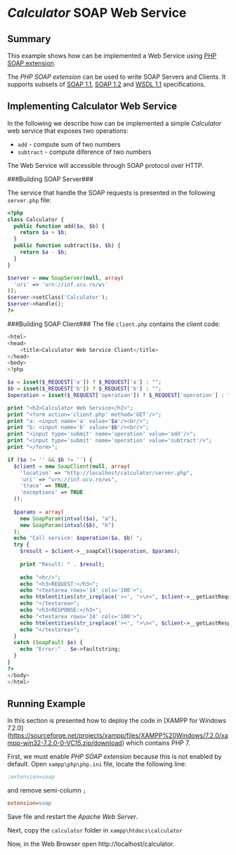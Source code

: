 _Calculator_ SOAP Web Service
=============================

Summary
-------
This example shows how can be implemented a Web Service using [PHP SOAP extension](http://php.net/manual/en/book.soap.php).

The _PHP SOAP extension_ can be used to write SOAP Servers and Clients. It supports subsets of [SOAP 1.1](http://www.w3.org/TR/soap11/), [SOAP 1.2](http://www.w3.org/TR/soap12/) and [WSDL 1.1](http://www.w3.org/TR/wsdl) specifications.


Implementing Calculator Web Service
----------------------------
In the following we describe how can be implemented a simple _Calculator_ web service that exposes two operations:

* `add` - compute sum of two numbers
* `subtract` - compute diference of two numbers

The Web Service will accessible through SOAP protocol over HTTP. 

###Building SOAP Server###

The service that handle the SOAP requests is presented in the following `server.php` file: 
```php
<?php
class Calculator {
  public function add($a, $b) {
    return $a + $b;
  }
  public function subtract($a, $b) {
    return $a - $b;
  }
}

$server = new SoapServer(null, array(
  'uri' => 'urn://inf.ucv.ro/ws'
));
$server->setClass('Calculator');
$server->handle();
?> 
```

###Building SOAP Client###
The file `client.php` contains the client code:

```php
<html>
<head>
    <title>Calculator Web Service Client</title>
</head>
<body>
<?php

$a = isset($_REQUEST['a']) ? $_REQUEST['a'] : "";
$b = isset($_REQUEST['b']) ? $_REQUEST['b'] : "";
$operation = isset($_REQUEST['operation']) ? $_REQUEST['operation'] : "add";

print "<h2>Calculator Web Service</h2>";
print "<form action='client.php' method='GET'/>";
print "a: <input name='a' value='$a'/><br/>";
print "b: <input name='b' value='$b'/><br/>";
print "<input type='submit' name='operation' value='add'/>";
print "<input type='submit' name='operation' value='subtract'/>";
print "</form>";

if ($a != '' && $b != '') {
  $client = new SoapClient(null, array(
    'location' => "http://localhost/calculator/server.php",
    'uri' => "urn://inf.ucv.ro/ws",
    'trace' => TRUE,
    'exceptions' => TRUE
  ));
  
  $params = array(
    new SoapParam(intval($a), "a"),
    new SoapParam(intval($b), "b")
  );
  echo "Call service: $operation($a, $b) ";
  try {
    $result = $client->__soapCall($operation, $params);
    
    print "Result: " . $result;
    
    echo "<hr/>";
    echo "<h3>REQUEST:</h3>";
    echo "<textarea rows='14' cols='100'>";
    echo htmlentities(str_ireplace('><', ">\n<", $client->__getLastRequest()));
    echo "</textarea>";
    echo "<h3>RESPONSE:</h3>";
    echo "<textarea rows='14' cols='100'>";
    echo htmlentities(str_ireplace('><', ">\n<", $client->__getLastResponse()));
    echo "</textarea>";
  }
  catch (SoapFault $e) {
    echo "Error:" . $e->faultstring;
  }
}
?>
</body>
</html>
```

Running Example
---------------
In this section is presented how to deploy the code in [XAMPP for Windows 7.2.0] (https://sourceforge.net/projects/xampp/files/XAMPP%20Windows/7.2.0/xampp-win32-7.2.0-0-VC15.zip/download) which contains PHP 7.

First, we must enable _PHP SOAP extension_ because this is not enabled by default. Open `xampp\php\php.ini` file, locate the following line:

``` ini
;extension=soap
```
and remove semi-column `;`  

``` ini
extension=soap
```
Save file and restart the _Apache Web Server_.

Next, copy the `calculator` folder in `xampp\htdocs\calculator` 

Now, in the Web Browser open http://localhost/calculator.



